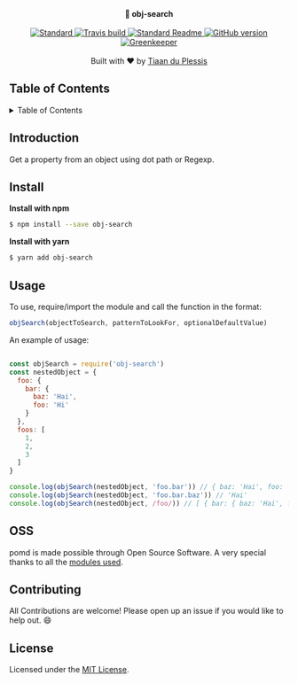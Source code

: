 <div align="center">
  <strong>🔎 obj-search</strong>
</div>
<br>
<div align="center">
    <a href="https://github.com/feross/standard">
      <img src="https://img.shields.io/badge/code%20style-standard-brightgreen.svg?style=flat-square" alt="Standard" />
    </a>
    <a href="https://travis-ci.org/tiaanduplessis/obj-search">
      <img src="https://img.shields.io/travis/tiaanduplessis/obj-search/master.svg?style=flat-square" alt="Travis build" />
    </a>
    <a href="https://github.com/RichardLitt/standard-readme)">
      <img src="https://img.shields.io/badge/standard--readme-OK-green.svg?style=flat-square" alt="Standard Readme" />
    </a>
    <a href="https://badge.fury.io/gh/tiaanduplessis%2Fobj-search">
      <img src="https://badge.fury.io/gh/tiaanduplessis%2Fobj-search.svg?style=flat-square" alt="GitHub version" />
   </a>
   <a href="https://greenkeeper.io/">
      <img src="https://badges.greenkeeper.io/tiaanduplessis/obj-search.svg?style=flat-square" alt="Greenkeeper" />
   </a>
  </div>
</div>
<br>
<div align="center">
  Built with ❤︎ by <a href="http://tiaanduplessis.co.za">Tiaan du Plessis</a>
</div>

<h2>Table of Contents</h2>
<details>
  <summary>Table of Contents</summary>
  <li><a href="#introduction">Introduction</a></li>
  <li><a href="#install">Install</a></li>
  <li><a href="#usage">Usage</a></li>
  <li><a href="#oss">OSS</a></li>
  <li><a href="#contribute">Contribute</a></li>
  <li><a href="#license">License</a></li>
</details>

## Introduction

Get a property from an object using dot path or Regexp.

## Install

**Install with npm**

```sh
$ npm install --save obj-search
```

**Install with yarn**

```sh
$ yarn add obj-search
```

## Usage

To use, require/import the module and call the function in the format:
```js
objSearch(objectToSearch, patternToLookFor, optionalDefaultValue)
```

An example of usage:

```js

const objSearch = require('obj-search')
const nestedObject = {
  foo: {
    bar: {
      baz: 'Hai',
      foo: 'Hi'
    }
  },
  foos: [
    1,
    2,
    3
  ]
}

console.log(objSearch(nestedObject, 'foo.bar')) // { baz: 'Hai', foo: 'Hi' }
console.log(objSearch(nestedObject, 'foo.bar.baz')) // 'Hai'
console.log(objSearch(nestedObject, /foo/)) // [ { bar: { baz: 'Hai', foo: 'Hi' } }, 'Hi', [ 1, 2, 3 ] ]

```

## OSS

pomd is made possible through Open Source Software. A very special thanks to all the [modules used](package.json).

## Contributing

All Contributions are welcome! Please open up an issue if you would like to help out. :smile:

## License

Licensed under the [MIT License](https://tiaan.mit-license.org/).
